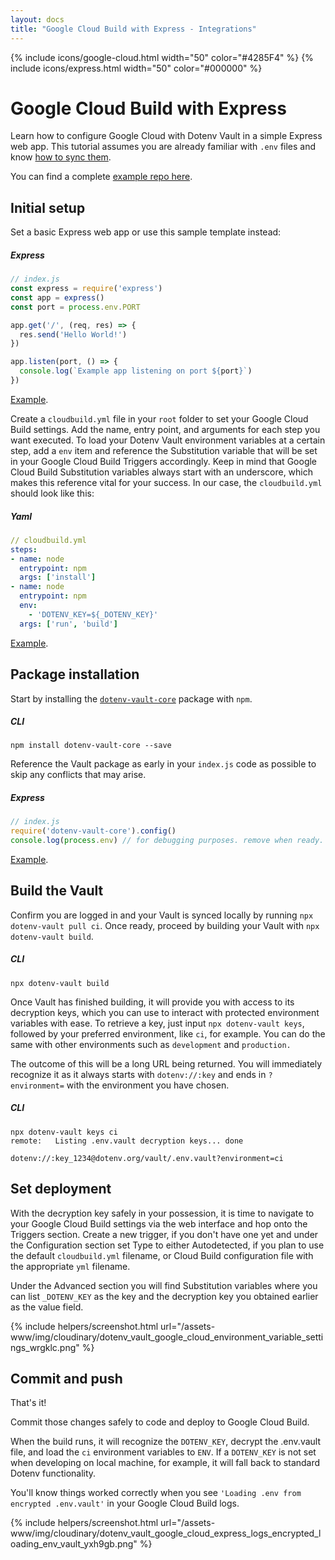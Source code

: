```yaml
---
layout: docs
title: "Google Cloud Build with Express - Integrations"
---
```


{% include icons/google-cloud.html width="50" color="#4285F4" %}
{% include icons/express.html width="50" color="#000000" %}

# __Google Cloud Build with Express__

Learn how to configure Google Cloud with Dotenv Vault in a simple Express web app. This tutorial assumes you are already familiar with `.env` files and know [how to sync them](/docs/tutorials/sync).

You can find a complete [example repo here](https://github.com/dotenv-org/integration-example-google-cloud-express).

## Initial setup
Set a basic Express web app or use this sample template instead:

##### Express
```js
// index.js
const express = require('express')
const app = express()
const port = process.env.PORT

app.get('/', (req, res) => {
  res.send('Hello World!')
})

app.listen(port, () => {
  console.log(`Example app listening on port ${port}`)
})
```
[Example](https://github.com/dotenv-org/integration-example-google-cloud-express/blob/main/index.js).

Create a `cloudbuild.yml` file in your `root` folder to set your Google Cloud Build settings. Add the name, entry point, and arguments for each step you want executed. To load your Dotenv Vault environment variables at a certain step, add a `env` item and reference the Substitution variable that will be set in your Google Cloud Build Triggers accordingly. Keep in mind that Google Cloud Build Substitution variables always start with an underscore, which makes this reference vital for your success. In our case, the `cloudbuild.yml` should look like this:

##### Yaml

```yml
// cloudbuild.yml
steps:
- name: node
  entrypoint: npm
  args: ['install']
- name: node
  entrypoint: npm
  env:
    - 'DOTENV_KEY=${_DOTENV_KEY}'
  args: ['run', 'build']
```
[Example](https://github.com/dotenv-org/integration-example-google-cloud-express/blob/main/cloudbuid.yml).

## Package installation
Start by installing the [`dotenv-vault-core`](https://github.com/dotenv-org/dotenv-vault-core) package with `npm`.

##### CLI
```shell
npm install dotenv-vault-core --save
```

Reference the Vault package as early in your `index.js` code as possible to skip any conflicts that may arise.

##### Express

```js
// index.js
require('dotenv-vault-core').config()
console.log(process.env) // for debugging purposes. remove when ready.
```
[Example](https://github.com/dotenv-org/integration-example-google-cloud-express/blob/main/index.js).

## Build the Vault
Confirm you are logged in and your Vault is synced locally by running `npx dotenv-vault pull ci`. Once ready, proceed by building your Vault with `npx dotenv-vault build`.

##### CLI

```shell
npx dotenv-vault build
```

Once Vault has finished building, it will provide you with access to its decryption keys, which you can use to interact with protected environment variables with ease. To retrieve a key, just input `npx dotenv-vault keys`, followed by your preferred environment, like `ci`, for example. You can do the same with other environments such as `development` and `production.`

The outcome of this will be a long URL being returned. You will immediately recognize it as it always starts with `dotenv://:key` and ends in `?environment=` with the environment you have chosen.

##### CLI

```shell
npx dotenv-vault keys ci
remote:   Listing .env.vault decryption keys... done

dotenv://:key_1234@dotenv.org/vault/.env.vault?environment=ci
```

## Set deployment
With the decryption key safely in your possession, it is time to navigate to your Google Cloud Build settings via the web interface and hop onto the Triggers section. Create a new trigger, if you don't have one yet and under the Configuration section set Type to either Autodetected, if you plan to use the default `cloudbuild.yml` filename, or Cloud Build configuration file with the appropriate `yml` filename.

Under the Advanced section you will find Substitution variables where you can list `_DOTENV_KEY` as the key and the decryption key you obtained earlier as the value field.

{% include helpers/screenshot.html url="/assets-www/img/cloudinary/dotenv_vault_google_cloud_environment_variable_settings_wrgklc.png" %}

## Commit and push

That's it!

Commit those changes safely to code and deploy to Google Cloud Build.

When the build runs, it will recognize the `DOTENV_KEY`, decrypt the .env.vault file, and load the `ci` environment variables to `ENV`. If a `DOTENV_KEY` is not set when developing on local machine, for example, it will fall back to standard Dotenv functionality.

You'll know things worked correctly when you see `'Loading .env from encrypted .env.vault'` in your Google Cloud Build logs.

{% include helpers/screenshot.html url="/assets-www/img/cloudinary/dotenv_vault_google_cloud_express_logs_encrypted_loading_env_vault_yxh9gb.png" %}
